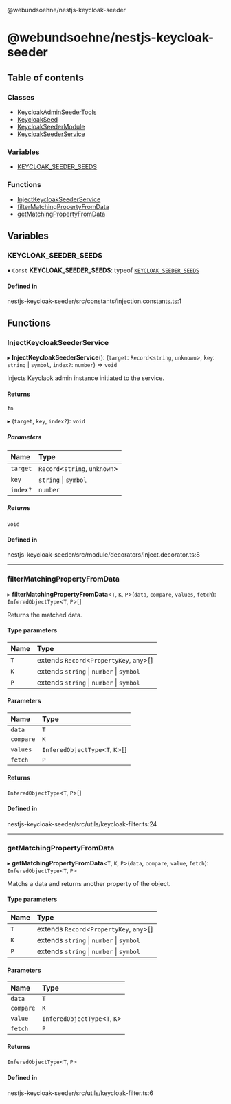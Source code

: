 @webundsoehne/nestjs-keycloak-seeder

# @webundsoehne/nestjs-keycloak-seeder

## Table of contents

### Classes

- [KeycloakAdminSeederTools](classes/KeycloakAdminSeederTools.md)
- [KeycloakSeed](classes/KeycloakSeed.md)
- [KeycloakSeederModule](classes/KeycloakSeederModule.md)
- [KeycloakSeederService](classes/KeycloakSeederService.md)

### Variables

- [KEYCLOAK_SEEDER_SEEDS](README.md#keycloak_seeder_seeds)

### Functions

- [InjectKeycloakSeederService](README.md#injectkeycloakseederservice)
- [filterMatchingPropertyFromData](README.md#filtermatchingpropertyfromdata)
- [getMatchingPropertyFromData](README.md#getmatchingpropertyfromdata)

## Variables

### KEYCLOAK_SEEDER_SEEDS

• `Const` **KEYCLOAK_SEEDER_SEEDS**: typeof [`KEYCLOAK_SEEDER_SEEDS`](README.md#keycloak_seeder_seeds)

#### Defined in

nestjs-keycloak-seeder/src/constants/injection.constants.ts:1

## Functions

### InjectKeycloakSeederService

▸ **InjectKeycloakSeederService**(): (`target`: `Record`<`string`, `unknown`\>, `key`: `string` \| `symbol`, `index?`: `number`) => `void`

Injects Keyclaok admin instance initiated to the service.

#### Returns

`fn`

▸ (`target`, `key`, `index?`): `void`

##### Parameters

| Name     | Type                           |
| :------- | :----------------------------- |
| `target` | `Record`<`string`, `unknown`\> |
| `key`    | `string` \| `symbol`           |
| `index?` | `number`                       |

##### Returns

`void`

#### Defined in

nestjs-keycloak-seeder/src/module/decorators/inject.decorator.ts:8

---

### filterMatchingPropertyFromData

▸ **filterMatchingPropertyFromData**<`T`, `K`, `P`\>(`data`, `compare`, `values`, `fetch`): `InferedObjectType`<`T`, `P`\>[]

Returns the matched data.

#### Type parameters

| Name | Type                                      |
| :--- | :---------------------------------------- |
| `T`  | extends `Record`<`PropertyKey`, `any`\>[] |
| `K`  | extends `string` \| `number` \| `symbol`  |
| `P`  | extends `string` \| `number` \| `symbol`  |

#### Parameters

| Name      | Type                             |
| :-------- | :------------------------------- |
| `data`    | `T`                              |
| `compare` | `K`                              |
| `values`  | `InferedObjectType`<`T`, `K`\>[] |
| `fetch`   | `P`                              |

#### Returns

`InferedObjectType`<`T`, `P`\>[]

#### Defined in

nestjs-keycloak-seeder/src/utils/keycloak-filter.ts:24

---

### getMatchingPropertyFromData

▸ **getMatchingPropertyFromData**<`T`, `K`, `P`\>(`data`, `compare`, `value`, `fetch`): `InferedObjectType`<`T`, `P`\>

Matchs a data and returns another property of the object.

#### Type parameters

| Name | Type                                      |
| :--- | :---------------------------------------- |
| `T`  | extends `Record`<`PropertyKey`, `any`\>[] |
| `K`  | extends `string` \| `number` \| `symbol`  |
| `P`  | extends `string` \| `number` \| `symbol`  |

#### Parameters

| Name      | Type                           |
| :-------- | :----------------------------- |
| `data`    | `T`                            |
| `compare` | `K`                            |
| `value`   | `InferedObjectType`<`T`, `K`\> |
| `fetch`   | `P`                            |

#### Returns

`InferedObjectType`<`T`, `P`\>

#### Defined in

nestjs-keycloak-seeder/src/utils/keycloak-filter.ts:6
